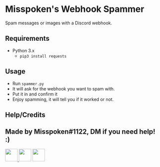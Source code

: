 # Misspoken's Webhook Spammer
Spam messages or images with a Discord webhook.

## Requirements
- Python 3.x
  - `pip3 install requests`

## Usage
- Run `spammer.py`
- It will ask for the webhook you want to spam with.
- Put it in and confirm it
- Enjoy spamming, it will tell you if it worked or not.

## Help/Credits
Made by Misspoken#1122, DM if you need help! :)
------
<a href="https://twitter.com/sarcasticbeats"><img src="https://cdn2.iconfinder.com/data/icons/social-media-2285/512/1_Twitter3_colored_svg-128.png" width="40"> </a><a href="https://www.youtube.com/channel/UCmBZT8jrvTKZfEH52AVDpAw"><img src="https://cdn2.iconfinder.com/data/icons/social-media-icon-set-6/94/youtube-256.png" width="40"></a> <a href="https://discord.gg/E6pQteTBYp"><img src="https://cdn0.iconfinder.com/data/icons/free-social-media-set/24/discord-512.png" width="40"></a>
